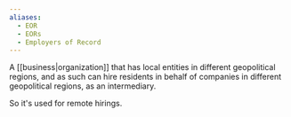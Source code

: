```yaml
---
aliases:
  - EOR
  - EORs
  - Employers of Record
---
```


A [[business|organization]] that has local entities in different geopolitical regions, and as such can hire residents in behalf of companies in different geopolitical regions, as an intermediary.

So it's used for remote hirings.
